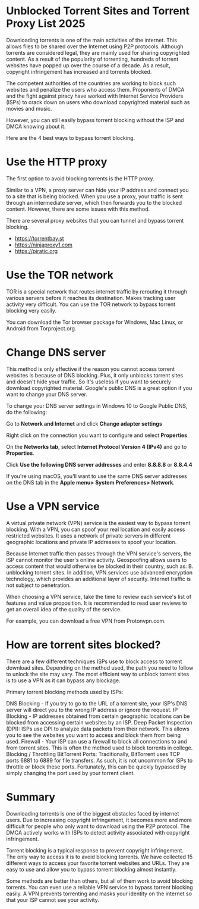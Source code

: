 # Unblocked Torrent Sites and Torrent Proxy List 2025

Downloading torrents is one of the main activities of the internet. This allows files to be shared over the Internet using P2P protocols. Although torrents are considered legal, they are mainly used for sharing copyrighted content. As a result of the popularity of torrenting, hundreds of torrent websites have popped up over the course of a decade. As a result, copyright infringement has increased and torrents blocked.

The competent authorities of the countries are working to block such websites and penalize the users who access them. Proponents of DMCA and the fight against piracy have worked with Internet Service Providers (ISPs) to crack down on users who download copyrighted material such as movies and music.

However, you can still easily bypass torrent blocking without the ISP and DMCA knowing about it.

Here are the 4 best ways to bypass torrent blocking.

# Use the HTTP proxy
The first option to avoid blocking torrents is the HTTP proxy.

Similar to a VPN, a proxy server can hide your IP address and connect you to a site that is being blocked. When you use a proxy, your traffic is sent through an intermediate server, which then forwards you to the blocked content. However, there are some issues with this method.

There are several proxy websites that you can tunnel and bypass torrent blocking.

- https://torrentbay.st
- https://ninjaproxy1.com
- https://piratic.org



# Use the TOR network
TOR is a special network that routes internet traffic by rerouting it through various servers before it reaches its destination. Makes tracking user activity very difficult. You can use the TOR network to bypass torrent blocking very easily.

You can download the Tor browser package for Windows, Mac Linux, or Android from Torproject.org.


# Change DNS server
This method is only effective if the reason you cannot access torrent websites is because of DNS blocking. Plus, it only unblocks torrent sites and doesn't hide your traffic. So it's useless if you want to securely download copyrighted material. Google's public DNS is a great option if you want to change your DNS server.

To change your DNS server settings in Windows 10 to Google Public DNS, do the following:

Go to **Network and Internet** and click **Change adapter settings**

Right click on the connection you want to configure and select **Properties**

On the **Networks tab**, select **Internet Protocol Version 4 (IPv4)** and go to **Properties**.

Click **Use the following DNS server addresses** and enter **8.8.8.8** or **8.8.4.4**

If you're using macOS, you'll want to use the same DNS server addresses on the DNS tab in the **Apple menu> System Preferences> Network**.




# Use a VPN service
A virtual private network (VPN) service is the easiest way to bypass torrent blocking. With a VPN, you can spoof your real location and easily access restricted websites. It uses a network of private servers in different geographic locations and private IP addresses to spoof your location.

Because Internet traffic then passes through the VPN service's servers, the ISP cannot monitor the user's online activity. Geospoofing allows users to access content that would otherwise be blocked in their country, such as: B. unblocking torrent sites. In addition, VPN services use advanced encryption technology, which provides an additional layer of security. Internet traffic is not subject to penetration.

When choosing a VPN service, take the time to review each service's list of features and value proposition. It is recommended to read user reviews to get an overall idea of the quality of the service.

For example, you can download a free VPN from Protonvpn.com.




# How are torrent sites blocked?
There are a few different techniques ISPs use to block access to torrent download sites. Depending on the method used, the path you need to follow to unlock the site may vary. The most efficient way to unblock torrent sites is to use a VPN as it can bypass any blockage.

Primary torrent blocking methods used by ISPs:

DNS Blocking - If you try to go to the URL of a torrent site, your ISP's DNS server will direct you to the wrong IP address or ignore the request.
IP Blocking - IP addresses obtained from certain geographic locations can be blocked from accessing certain websites by an ISP.
Deep Packet Inspection (DPI): ISPs use DPI to analyze data packets from their network. This allows you to see the websites you want to access and block them from being used.
Firewall - Your ISP can use a firewall to block all connections to and from torrent sites. This is often the method used to block torrents in college.
Blocking / Throttling BitTorrent Ports: Traditionally, BitTorrent uses TCP ports 6881 to 6889 for file transfers. As such, it is not uncommon for ISPs to throttle or block these ports. Fortunately, this can be quickly bypassed by simply changing the port used by your torrent client.



# Summary
Downloading torrents is one of the biggest obstacles faced by internet users. Due to increasing copyright infringement, it becomes more and more difficult for people who only want to download using the P2P protocol. The DMCA actively works with ISPs to detect activity associated with copyright infringement.

Torrent blocking is a typical response to prevent copyright infringement. The only way to access it is to avoid blocking torrents. We have collected 15 different ways to access your favorite torrent websites and URLs. They are easy to use and allow you to bypass torrent blocking almost instantly.

Some methods are better than others, but all of them work to avoid blocking torrents. You can even use a reliable VPN service to bypass torrent blocking easily. A VPN prevents torrenting and masks your identity on the internet so that your ISP cannot see your activity.
